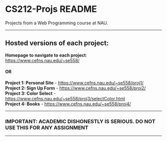 # CS212-Projs README
Projects from a Web Programming course at NAU.

---

## **Hosted versions of each project:**

**Homepage to navigate to each project**: https://www.cefns.nau.edu/~se558/

#### **OR**

**Project 1: Personal Site** - https://www.cefns.nau.edu/~se558/proj1/ <br>
**Project 2: Sign Up Form** - https://www.cefns.nau.edu/~se558/proj2/ <br> 
**Project 3: Color Select** - https://www.cefns.nau.edu/~se558/proj3/selectColor.html <br>
**Project 4: Books** - https://www.cefns.nau.edu/~se558/proj4/

---

### **IMPORTANT: ACADEMIC DISHONESTLY IS SERIOUS. DO NOT USE THIS FOR ANY ASSIGNMENT**

---
